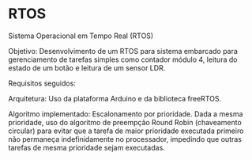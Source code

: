 # RTOS

Sistema Operacional em Tempo Real (RTOS)

Objetivo: 
Desenvolvimento de um RTOS para sistema embarcado para gerenciamento de tarefas simples como contador módulo 4, leitura do estado de um botão e leitura de um sensor LDR.

Requisitos seguidos:

Arquitetura:
Uso da plataforma Arduino e da biblioteca freeRTOS.

Algoritmo implementado:
Escalonamento por prioridade. Dada a mesma prioridade, uso do algoritmo de preempção Round Robin (chaveamento circular) para evitar que a tarefa de maior prioridade executada primeiro não permaneça indefinidamente no processador, impedindo que outras tarefas de mesma prioridade sejam executadas.
